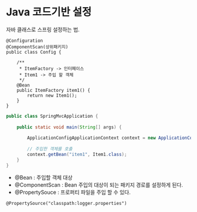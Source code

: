 # Java 코드기반 설정
자바 클래스로 스프링 설정하는 법.
```
@Configuration
@ComponentScan(상위패키지)
public class Config {

    /**
     * ItemFactory -> 인터페이스
     * Item1 -> 주입 할 객체
     */
    @Bean
    public ItemFactory item1() {
        return new Item1();
    }
}
```
```java
public class SpringMvcApplication {
    
    public static void main(String[] args) {
        
        ApplicationConfigApplicationContext context = new ApplicationConfigApplicationContext(Config.class);
        
        // 주입한 객체를 호출
        context.getBean("item1", Item1.class);
    }
}
```

- @Bean : 주입할 객체 대상
- @ComponentScan : Bean 주입의 대상이 되는 패키지 경로를 설정하게 된다.
- @PropertySouce : 프로퍼티 파일을 주입 할 수 있다.
```
@PropertySource("classpath:logger.properties")
```